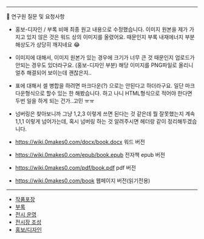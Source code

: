 ---
📌 연구원 질문 및 요청사항 
* 홍보-디자인 / 부록  비매 최종 원고 내용으로 수정했습니다. 이미지 원본을 제가 가지고 있지 않은 것은 워드 상의 이미지를 올렸어요. 때문인지 부록 내재에너지 부분 해상도가 상당히 깨지네요 😂
* 이미지에 대해서, 이미지 원본가 있는 경우에 크기가 너무 큰 것 때문인지 업로드가 안되는 경우도 있더라구요. (홍보-디자인 부분) 해당 이미지를 PNG파일로 올리니 얼추 해결되어 보이는데 괜찮은지..
* 표에 대해서 셀 병합을 하려면 마크다운(?) 으로는 안된다고 하더라구요. 일단 마크다운형식으로 할수 있는 한 해봤습니다. 하고 나니 HTML형식으로 적어야 한다면 두번 일을 하게 되는 건가..고민 ㅠㅠ
* 넘버링은 찾아보니까 그냥 1,2,3 이렇게 쓰면 된다는 것 같은데 뭘 잘못했는지 계속 1,1,1 이렇게 넘어가는데, 혹시 넘버링 하는 것 알려주시면 헤더랑 같이 정리해두겠습니다. 

 
* https://wiki.0makes0.com/docx/book.docx 워드 버전 
* https://wiki.0makes0.com/epub/book.epub 전자책 epub 버전 
* https://wiki.0makes0.com/pdf/book.pdf pdf 버전 
* https://wiki.0makes0.com/book 웹페이지 버전(읽기전용)

***

* [작품포장](작품포장)
* [부록](부록)
* [전시 운영](전시운영)
* [전시장 조성](전시장조성)
* [홍보/디자인](홍보-디자인)

  